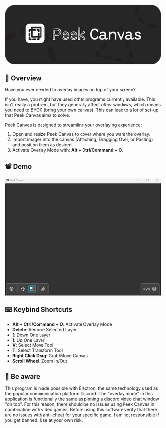 ![electron-vite-react.gif](/public/logo.png)

## 🌱 Overview

Have you ever needed to overlay images on top of your screen?

If you have, you might have used other programs currently available. This isn't really a problem, but they generally affect *other* windows, which means you need to BYOC (bring your own canvas). This can lead to a lot of set-up that Peek Canvas aims to solve.

Peek Canvas is designed to streamline your overlaying experience:

1. Open and resize Peek Canvas to cover where you want the overlay.
2. Import images into the canvas (Attaching, Dragging Over, or Pasting) and position them as desired.
3. Activate Overlay Mode with: **Alt + Ctrl/Command + O**.

## 📽️ Demo

![electron-vite-react.gif](/public/demo.gif)

## ⌨️ Keybind Shortcuts
- **Alt + Ctrl/Command + O**: Activate Overlay Mode
- **Delete**: Remove Selected Layer
- **[**: Down One Layer
- **]**: Up One Layer
- **V**: Select Move Tool
- **T**: Select Transform Tool
- **Right Click Drag**: Grab/Move Canvas
- **Scroll Wheel**: Zoom In/Out

## 🚨 Be aware

This program is made possible with Electron, the same technology used as the popular communication platform Discord. The "overlay mode" in this application is functionally the same as pinning a discord video chat window "on top". For this reason, there should be no issues using Peek Canvas in combination with video games. Before using this software verify that there are no issues with anti-cheat for your specific game. I am not responsible if you get banned. Use at your own risk.